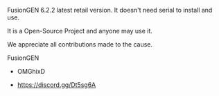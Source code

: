 FusionGEN 6.2.2 latest retail version.
It doesn't need serial to install and use.

It is a Open-Source Project and anyone may use it.

We appreciate all contributions made to the cause.

FusionGEN

- OMGhixD

- https://discord.gg/Dt5sg6A
